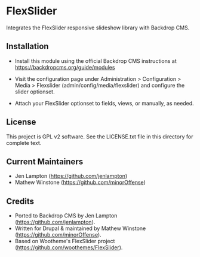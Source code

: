 FlexSlider
==========

Integrates the FlexSlider responsive slideshow library with Backdrop CMS.


Installation
------------

- Install this module using the official Backdrop CMS instructions at
  https://backdropcms.org/guide/modules

- Visit the configuration page under Administration > Configuration > Media >
  Flexslider (admin/config/media/flexslider) and configure the slider optionset.

- Attach your FlexSlider optionset to fields, views, or manually, as needed.


License
-------

This project is GPL v2 software. See the LICENSE.txt file in this directory for
complete text.


Current Maintainers
-------------------

- Jen Lampton (https://github.com/jenlampton)
- Mathew Winstone (https://github.com/minorOffense)


Credits
-------

- Ported to Backdrop CMS by Jen Lampton (https://github.com/jenlampton).
- Written for Drupal & maintained by Mathew Winstone (https://github.com/minorOffense).
- Based on Wootheme's FlexSlider project (https://github.com/woothemes/FlexSlider).

